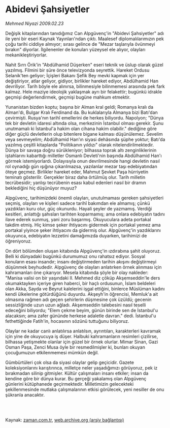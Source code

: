 # Abidevi Şahsiyetler

*Mehmed Niyazi 2009.02.23*

<td class="columnist-detail">
<p>Değişik kitaplarından tanıdığımız Can Alpgüvenç'in "Abidevi Şahsiyetler" adı ile yeni bir eseri Kaynak Yayınları'ndan çıktı. Maalesef diplomalılarımızın pek çoğu tarihi ciddiye almıyor; sırası gelince de "Mezar taşlarıyla övünmeyi bırakın" diyorlar. İlgilenenler de konuları yüzeysel ele alıyor, olayları mekanikleştiriyorlar.</p>
<p>
<div id="haberMetinDiv">
<p> Nahit Sırrı Örik'in "Abdülhamid Düşerken" eseri teknik ve üslup olarak güzel yazılmış. Filmini bir süre önce televizyonda seyrettik. Hareket Ordusu Selanik'ten geliyor; İçişleri Bakanı Şefik Bey mevki kapmak için yer değiştiriyor, atlar geliyor, gidiyor, birlikler hareket ediyor, Abdülhamid Han devriliyor. Tarih böyle ele alınırsa, bilinmesiyle bilinmemesi arasında pek fark kalmaz. Hele maziye ideolojik yaklaşmak ayrı bir felakettir; bugünkü idrakle geçmişi değerlendirmek, geçmişi bugüne mahkum etmektir.
<p>Yunanistan bizden koptu; başına bir Alman kral geldi; Romanya kralı da Alman'dı, Bulgar Kralı Ferdinand da. Bu kuklalarıyla Almanya bizi Batı'dan çevirmişti. Rusya'nın tarihî emellerini de herkes biliyordu. Napolyon; "Dünya tek bir devletin idaresi altında olsa, merkezinin İstanbul olması gerekir. Şunu unutmamalı ki İstanbul'a hakim olan cihana hakim olabilir." dediğine göre diğer güçlü devletlerin olup bitenlere bigane kalması düşünülemez. Sevelim veya sevmeyelim; Abdülhamid Han'ın siyasi dehâsında şüphe yoktur; Batı'da yazılmış çeşitli kitaplarda "Politikanın yıldızı" olarak nitelendirilmektedir. Dünya bir savaşa doğru sürükleniyor; bilhassa toprak altı zenginliklerinin iştahlarını kabarttığı milletler Osmanlı Devleti'nin başında Abdülhamid Han'ı görmek istemiyorlardı. Dolayısıyla onun devrilmesinde hangi devletin nasıl rol oynadığı gün ışığına çıkarılmazsa, yazılanlar mezar taşı edebiyatından öteye geçmez. Birlikler hareket eder, Mahmut Şevket Paşa hürriyetin teminatı gösterilir. Gerçekler biraz daha örtülmüş olur. Tarih milletin tecrübesidir; yanlışı tecrübenin esası kabul edenleri nasıl bir dramın beklediğini hiç düşünüyor muyuz?
<p>Alpgüvenç, tarihimizdeki önemli olayları, unutulmaması gereken şahsiyetleri seçmiş, olayları ve kişileri sadece tarihî bakımdan ele almamış; çünkü yazdıkları kuru olur, güç okunurdu. Hayali şeyler de yazmamış. Verdiği kesitleri, anlattığı şahısları tarihten koparmamış; ama onlara edebiyatın tadını ilave ederek sunmuş, yani zoru başarmış. Okuyuculara adeta portakal takdim etmiş. Hiç kimse şeker ihtiyacını gidermek için portakal yemez ama portakal yiyince şeker ihtiyacını da gidermiş olur. Alpgüvenç'in yazdıklarını okuyunca, edebiyatın lezzetini damağımızda duyarken, tarihimizi de öğreniyoruz.
<p>On dört bölümden oluşan kitabında Alpgüvenç'in ızdırabına şahit oluyoruz. Belli ki dünyadaki bugünkü durumumuz onu rahatsız ediyor. Sosyal konuların esası insandır; insanı değiştirmeden tarihin akışını değiştirmeyi düşünmek beyhudedir. Alpgüvenç de olayları anlatırken örnek alınması için kahramanları öne çıkarıyor. Mesela kitabında şöyle bir olay nakleder: "Manisa valisi on bir yaşındaki II. Mehmed diz çöküp Akşemseddin'le ders okumaktayken içeriye giren haberci, bir haçlı ordusunun, İslam beldeleri olan Akka, Sayda ve Beyrut kalelerini işgal ettiğini, binlerce Müslüman kadını kendi ülkelerine götürdüğünü duyurdu. Akşeyh'in öğrencisi, Memluk'a ait olmasına rağmen adı geçen şehirlerin düşmesine çok üzüldü; gecenin sessizliğinde uzun uzun ağladı. Akşemseddin talebesini nasıl teselli edeceğini biliyordu; "Elem çekme beyim, günün birinde sen de İstanbul'u alacaksın; ama zafer gününde herkese adaletle davran." dedi. İstanbul'u fethettiğinde Fatih'in, hocasının sözünü tuttuğunu biliyoruz.
<p>Olaylar ne kadar canlı anlatılırsa anlatılsın, ayrıntıları, karakterleri kavramak için yine de okuyucuya iş düşer. Halbuki kahramanların resimleri çizilirse, bilhassa yetişmekte olanlar için güzel bir örnek olurlar. Mimar Sinan, Gazi Osman Paşa, Zenci Musa öyle bir resmedilmişler ki, bunları okuyan çocuğumuzun etkilenmemesi mümkün değil.
<p>Gümbürtüleri çok olsa da siyasi olaylar gelip geçicidir. Gazete koleksiyonlarını karıştırınca, milletçe neler yaşadığımızı görüyoruz, pek iz bırakmadan silinip gitmişler. Kültür çalışmaları insanı etkiler; insan da kendine göre bir dünya kurar. Bu gerçeği yakalamış olan Alpgüvenç günlerini kütüphanede geçirmektedir. Milletimizin gelecekteki şekillenmesinde mutlaka çalışmalarının etkisi görülecek, yeni nesiller de onu şükranla anacaktır.</p></p></p></p></p></p></div>
</p>


<p><br>
		 </br></p></td>

Kaynak: [zaman.com.tr](http://zaman.com.tr/yazar.do?yazino=818250), [web.archive.org (arşiv bağlantısı)](http://web.archive.org/web/20120331040536/http://www.zaman.com.tr:80/yazar.do?yazino=818250)

